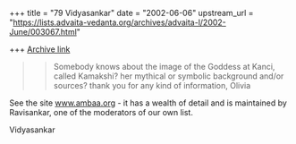+++
title = "79 Vidyasankar"
date = "2002-06-06"
upstream_url = "https://lists.advaita-vedanta.org/archives/advaita-l/2002-June/003067.html"

+++
[Archive link](https://lists.advaita-vedanta.org/archives/advaita-l/2002-June/003067.html)

>> Somebody knows about the image of the Goddess at Kanci, called
Kamakshi? her
>> mythical or symbolic background and/or sources?
>> thank you for any kind of information,
>> Olivia
>>

See the site www.ambaa.org - it has a wealth of detail and is maintained
by Ravisankar, one of the moderators of our own list.

Vidyasankar

